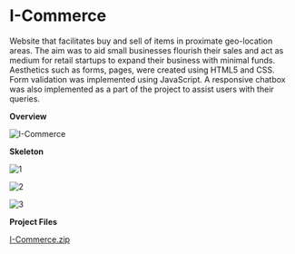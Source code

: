 # I-Commerce
Website that facilitates buy and sell of items in proximate geo-location areas. 
The aim was to aid small businesses flourish their sales and act as medium for retail startups to expand their business with minimal funds. 
Aesthetics such as forms, pages, were created using HTML5 and CSS. Form validation was implemented using JavaScript.
A responsive chatbox was also implemented as a part of the project to assist users with their queries.

**Overview**

![I-Commerce](https://user-images.githubusercontent.com/88004212/129420382-c4ae0f2d-660d-483d-a296-445b4c5501ed.gif)

**Skeleton**

![1](https://user-images.githubusercontent.com/88004212/129422210-3f1affad-e277-4543-8e49-01ceba92edcf.PNG)

![2](https://user-images.githubusercontent.com/88004212/129422214-5e1e0700-97f3-4600-86a6-e408c311ec69.PNG)

![3](https://user-images.githubusercontent.com/88004212/129422216-d7b8d07f-4ea6-4a28-9fc8-aeb4043a7521.PNG)


**Project Files**

[I-Commerce.zip](https://github.com/DylanCoelho/I-Commerce/files/6985306/I-Commerce.zip)

